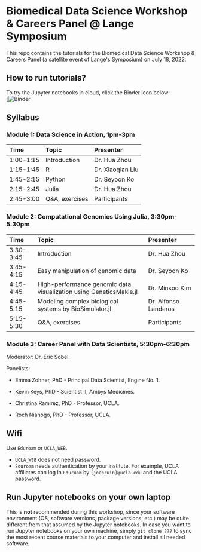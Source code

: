 # Biomedical Data Science Workshop & Careers Panel @ Lange Symposium

This repo contains the tutorials for the Biomedical Data Science Workshop & Careers Panel (a satellite event of Lange's Symposium) on July 18, 2022.

## How to run tutorials?

To try the Jupyter notebooks in cloud, click the Binder icon below:  
[![Binder]()
  

## Syllabus

### Module 1: Data Science in Action, 1pm-3pm

| Time | Topic | Presenter |  
|:-----------|:------------|:------------|  
| 1:00-1:15 | Introduction | Dr. Hua Zhou |  
| 1:15-1:45 | R | Dr. Xiaoqian Liu |  
| 1:45-2:15 | Python | Dr. Seyoon Ko |  
| 2:15-2:45 | Julia | Dr. Hua Zhou |  
| 2:45-3:00 | Q\&A, exercises | Participants |  

### Module 2: Computational Genomics Using Julia, 3:30pm-5:30pm

| Time | Topic | Presenter |  
|:-----------|:------------|:------------|  
| 3:30-3:45 | Introduction | Dr. Hua Zhou |  
| 3:45-4:15 | Easy manipulation of genomic data | Dr. Seyoon Ko |  
| 4:15-4:45 | High-performance genomic data visualization using GeneticsMakie.jl  | Dr. Minsoo Kim |  
| 4:45-5:15 | Modeling complex biological systems by BioSimulator.jl | Dr. Alfonso Landeros |  
| 5:15-5:30 | Q\&A, exercises | Participants |

### Module 3: Career Panel with Data Scientists, 5:30pm-6:30pm

Moderator: Dr. Eric Sobel. 

Panelists:   

  - Emma Zohner, PhD - Principal Data Scientist, Engine No. 1.  

  - Kevin Keys, PhD - Scientist II, Ambys Medicines.   
  
  - Christina Ramirez, PhD - Professor, UCLA.   

  - Roch Nianogo, PhD - Professor, UCLA.   

## Wifi

Use `Eduroam` or `UCLA_WEB`. 

- `UCLA_WEB` does not need password.  
- `Eduroam` needs authentication by your institute. For example, UCLA affiliates can log in `Eduroam` by `[joebruin]@ucla.edu`  and the UCLA password. 

## Run Jupyter notebooks on your own laptop

This is **not** recommended during this workshop, since your software environment (OS, software versions, package versions, etc.) may be quite different from that assumed by the Jupyter notebooks. In case you want to run Jupyter notebooks on your own machine, simply `git clone ???` to sync the most recent course materials to your computer and install all needed software.
